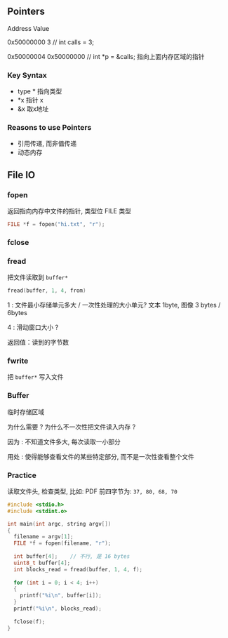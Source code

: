 ## Pointers

Address Value

0x50000000 3			// int calls = 3;

0x50000004 0x50000000    // int *p = &calls; 指向上面内存区域的指针

### Key Syntax

- type * 指向类型
- *x 指针 x
- &x 取x地址

### Reasons to use Pointers

- 引用传递, 而非值传递
- 动态内存



## File IO

### fopen

返回指向内存中文件的指针, 类型位 FILE 类型

```c
FILE *f = fopen("hi.txt", "r");
```

### fclose

### fread

把文件读取到 `buffer*`

```c
fread(buffer, 1, 4, from)
```

1 : 文件最小存储单元多大 / 一次性处理的大小单元? 文本 1byte, 图像 3 bytes / 6bytes

4 : 滑动窗口大小 ? 

返回值：读到的字节数

### fwrite

把 `buffer*` 写入文件

### Buffer

临时存储区域

为什么需要 ? 为什么不一次性把文件读入内存 ? 

因为 : 不知道文件多大, 每次读取一小部分

用处 : 使得能够查看文件的某些特定部分, 而不是一次性查看整个文件

### Practice

读取文件头, 检查类型, 比如: PDF 前四字节为: `37, 80, 68, 70`

```c
#include <stdio.h>
#include <stdint.o>

int main(int argc, string argv[])
{
  filename = argv[1];
  FILE *f = fopen(filename, "r");
  
  int buffer[4];    // 不行, 是 16 bytes
  uint8_t buffer[4];
  int blocks_read = fread(buffer, 1, 4, f);
  
  for (int i = 0; i < 4; i++)
  {
    printf("%i\n", buffer[i]);
  }
  printf("%i\n", blocks_read);
    
  fclose(f);
}
```

